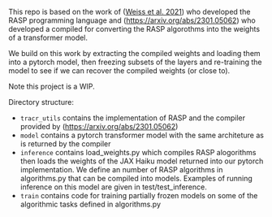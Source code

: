 This repo is based on the work of ([Weiss et al. 2021](https://arxiv.org/abs/2106.06981)) who developed the RASP programming language and (https://arxiv.org/abs/2301.05062) who developed a compiled for converting the RASP algorothms into the weights of a transformer model. 

We build on this work by extracting the compiled weights and loading them into a pytorch model, then freezing subsets of the layers and re-training the model to see if we can recover the compiled weights (or close to).

Note this project is a WIP.

Directory structure:

* `tracr_utils` contains the implementation of RASP and the compiler provided by (https://arxiv.org/abs/2301.05062)
* `model` contains a pytorch transformer model with the same architeture as is returned by the compiler
* `inference` contains load_weights.py which compiles RASP alogorithms then loads the weights of the JAX Haiku model returned into our pytorch implementation. We define an number of RASP algorithms in algorithms.py that can be compiled into models. Examples of running inference on this model are given in test/test_inference.
* `train` contains code for training partially frozen models on some of the algorithmic tasks defined in algorithms.py
